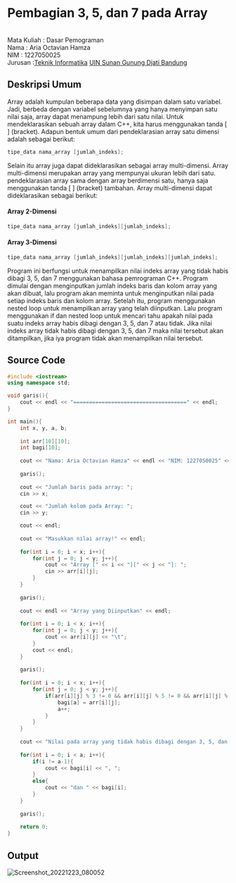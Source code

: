 # Pembagian 3, 5, dan 7 pada Array 
<br>Mata Kuliah 	: Dasar Pemograman
<br> Nama		: Aria Octavian Hamza
<br>NIM		:	1227050025
<br>Jurusan		:[Teknik Informatika](http://if.uinsgd.ac.id/) [UIN Sunan Gunung Djati Bandung](https://uinsgd.ac.id/) 

## Deskripsi Umum
Array adalah kumpulan beberapa data yang disimpan dalam satu variabel. Jadi, berbeda dengan variabel sebelumnya yang hanya menyimpan 
satu nilai saja, array dapat menampung lebih dari satu nilai. Untuk mendeklarasikan sebuah array dalam C++, kita harus menggunakan tanda [ ] 
(bracket). Adapun bentuk umum dari pendeklarasian array satu dimensi adalah sebagai berikut:<br>

```cpp
tipe_data nama_array [jumlah_indeks];
```

Selain itu array juga dapat dideklarasikan sebagai array multi-dimensi. Array multi-dimensi merupakan array yang mempunyai ukuran lebih dari 
satu. pendeklarasian array sama dengan array berdimensi satu, hanya saja menggunakan tanda [ ] (bracket) tambahan. Array multi-dimensi 
dapat dideklarasikan sebagai berikut:<br>

#### Array 2-Dimensi
```cpp
tipe_data nama_array [jumlah_indeks][jumlah_indeks];
```

#### Array 3-Dimensi
```cpp
tipe_data nama_array [jumlah_indeks][jumlah_indeks][jumlah_indeks];
```

Program ini berfungsi untuk menampilkan nilai indeks array yang tidak habis dibagi 3, 5, dan 7 menggunakan bahasa pemrograman C++. 
Program dimulai dengan menginputkan jumlah indeks baris dan kolom array yang akan dibuat, lalu program akan meminta untuk 
menginputkan nilai pada setiap indeks baris dan kolom array. Setelah itu, program menggunakan nested loop untuk menampilkan array 
yang telah diinputkan. Lalu program menggunakan if dan nested loop untuk mencari tahu apakah nilai pada suatu indeks array habis dibagi dengan 
3, 5, dan 7 atau tidak. Jika nilai indeks array tidak habis dibagi dengan 3, 5, dan 7 maka nilai tersebut akan ditampilkan, jika iya program 
tidak akan menampilkan nilai tersebut. 


## Source Code
```cpp
#include <iostream>
using namespace std;

void garis(){
	cout << endl << "====================================" << endl;
}

int main(){
	int x, y, a, b;
	
	int arr[10][10];
	int bagi[10];
	
	cout << "Nama: Aria Octavian Hamza" << endl << "NIM: 1227050025" << endl;
	
	garis();
	
	cout << "Jumlah baris pada array: ";
	cin >> x;

	cout << "Jumlah kolom pada Array: ";
	cin >> y;

	cout << endl;
	
	cout << "Masukkan nilai array!" << endl;
		
	for(int i = 0; i < x; i++){
		for(int j = 0; j < y; j++){
			cout << "Array [" << i << "][" << j << "]: ";
			cin >> arr[i][j];
		}
	}
	
	garis();
	
	cout << endl << "Array yang Diinputkan" << endl;
	
	for(int i = 0; i < x; i++){
		for(int j = 0; j < y; j++){
			cout << arr[i][j] << "\t";
		}
		cout << endl;
	}
	
	garis();
	
	for(int i = 0; i < x; i++){
		for(int j = 0; j < y; j++){
			if(arr[i][j] % 3 != 0 && arr[i][j] % 5 != 0 && arr[i][j] % 7 != 0){
				bagi[a] = arr[i][j];
				a++;
			}
		}
	}
	
	cout << "Nilai pada array yang tidak habis dibagi dengan 3, 5, dan 7 adalah ";
	
	for(int i = 0; i < a; i++){
		if(i != a-1){
			cout << bagi[i] << ", ";
		}
		else{
			cout << "dan " << bagi[i];
		}
	}
	
	garis();
	
	return 0;
}
```

## Output
![Screenshot_20221223_080052](https://user-images.githubusercontent.com/79699603/209250448-027a010d-4d6a-47f9-a80c-770f7dcc491c.png)
